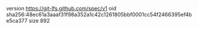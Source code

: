 version https://git-lfs.github.com/spec/v1
oid sha256:48ec61a3aaaf31f98a352a1c42c1261805bbf0001cc54f2466395ef4be5ca377
size 892

